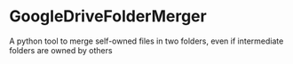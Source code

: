 # GoogleDriveFolderMerger
A python tool to merge self-owned files in two folders, even if intermediate folders are owned by others
